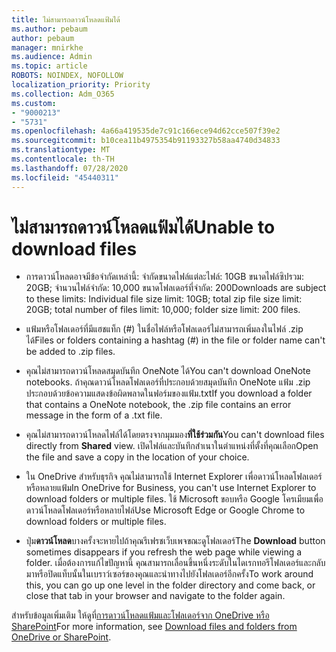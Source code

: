 ```yaml
---
title: ไม่สามารถดาวน์โหลดแฟ้มได้
ms.author: pebaum
author: pebaum
manager: mnirkhe
ms.audience: Admin
ms.topic: article
ROBOTS: NOINDEX, NOFOLLOW
localization_priority: Priority
ms.collection: Adm_O365
ms.custom:
- "9000213"
- "5731"
ms.openlocfilehash: 4a66a419535de7c91c166ece94d62cce507f39e2
ms.sourcegitcommit: b10cea11b4975354b91193327b58aa4740d34833
ms.translationtype: MT
ms.contentlocale: th-TH
ms.lasthandoff: 07/28/2020
ms.locfileid: "45440311"
---
```

# <a name="unable-to-download-files"></a><span data-ttu-id="048f7-102">ไม่สามารถดาวน์โหลดแฟ้มได้</span><span class="sxs-lookup"><span data-stu-id="048f7-102">Unable to download files</span></span>

- <span data-ttu-id="048f7-103">การดาวน์โหลดอาจมีข้อจํากัดเหล่านี้: จํากัดขนาดไฟล์แต่ละไฟล์: 10GB ขนาดไฟล์ซิปรวม: 20GB; จํานวนไฟล์จํากัด: 10,000 ขนาดโฟลเดอร์ที่จํากัด: 200</span><span class="sxs-lookup"><span data-stu-id="048f7-103">Downloads are subject to these limits: Individual file size limit: 10GB; total zip file size limit: 20GB; total number of files limit: 10,000; folder size limit: 200 files.</span></span>
- <span data-ttu-id="048f7-104">แฟ้มหรือโฟลเดอร์ที่มีแฮชแท็ก (#) ในชื่อไฟล์หรือโฟลเดอร์ไม่สามารถเพิ่มลงในไฟล์ .zip ได้</span><span class="sxs-lookup"><span data-stu-id="048f7-104">Files or folders containing a hashtag (#) in the file or folder name can't be added to .zip files.</span></span>  
    
- <span data-ttu-id="048f7-105">คุณไม่สามารถดาวน์โหลดสมุดบันทึก OneNote ได้</span><span class="sxs-lookup"><span data-stu-id="048f7-105">You can't download OneNote notebooks.</span></span> <span data-ttu-id="048f7-106">ถ้าคุณดาวน์โหลดโฟลเดอร์ที่ประกอบด้วยสมุดบันทึก OneNote แฟ้ม .zip ประกอบด้วยข้อความแสดงข้อผิดพลาดในฟอร์มของแฟ้ม.txt</span><span class="sxs-lookup"><span data-stu-id="048f7-106">If you download a folder that contains a OneNote notebook, the .zip file contains an error message in the form of a .txt file.</span></span>  
    
- <span data-ttu-id="048f7-107">คุณไม่สามารถดาวน์โหลดไฟล์ได้โดยตรงจากมุมมอง**ที่ใช้ร่วมกัน**</span><span class="sxs-lookup"><span data-stu-id="048f7-107">You can't download files directly from **Shared**  view.</span></span> <span data-ttu-id="048f7-108">เปิดไฟล์และบันทึกสําเนาในตําแหน่งที่ตั้งที่คุณเลือก</span><span class="sxs-lookup"><span data-stu-id="048f7-108">Open the file and save a copy in the location of your choice.</span></span>  
    
- <span data-ttu-id="048f7-109">ใน OneDrive สําหรับธุรกิจ คุณไม่สามารถใช้ Internet Explorer เพื่อดาวน์โหลดโฟลเดอร์หรือหลายแฟ้ม</span><span class="sxs-lookup"><span data-stu-id="048f7-109">In OneDrive for Business, you can't use Internet Explorer to download folders or multiple files.</span></span> <span data-ttu-id="048f7-110">ใช้ Microsoft ขอบหรือ Google โครเมียมเพื่อดาวน์โหลดโฟลเดอร์หรือหลายไฟล์</span><span class="sxs-lookup"><span data-stu-id="048f7-110">Use Microsoft Edge or Google Chrome to download folders or multiple files.</span></span>  
    
- <span data-ttu-id="048f7-111">ปุ่ม**ดาวน์โหลด**บางครั้งจะหายไปถ้าคุณรีเฟรชเว็บเพจขณะดูโฟลเดอร์</span><span class="sxs-lookup"><span data-stu-id="048f7-111">The **Download** button sometimes disappears if you refresh the web page while viewing a folder.</span></span> <span data-ttu-id="048f7-112">เมื่อต้องการแก้ไขปัญหานี้ คุณสามารถเลื่อนขึ้นหนึ่งระดับในไดเรกทอรีโฟลเดอร์และกลับมาหรือปิดแท็บนั้นในเบราว์เซอร์ของคุณและนําทางไปยังโฟลเดอร์อีกครั้ง</span><span class="sxs-lookup"><span data-stu-id="048f7-112">To work around this, you can go up one level in the folder directory and come back, or close that tab in your browser and navigate to the folder again.</span></span>  
    
<span data-ttu-id="048f7-113">สําหรับข้อมูลเพิ่มเติม ให้ดูที่[การดาวน์โหลดแฟ้มและโฟลเดอร์จาก OneDrive หรือ SharePoint](https://support.office.com/article/download-files-and-folders-from-onedrive-or-sharepoint-5c7397b7-19c7-4893-84fe-d02e8fa5df05)</span><span class="sxs-lookup"><span data-stu-id="048f7-113">For more information, see [Download files and folders from OneDrive or SharePoint](https://support.office.com/article/download-files-and-folders-from-onedrive-or-sharepoint-5c7397b7-19c7-4893-84fe-d02e8fa5df05).</span></span>
